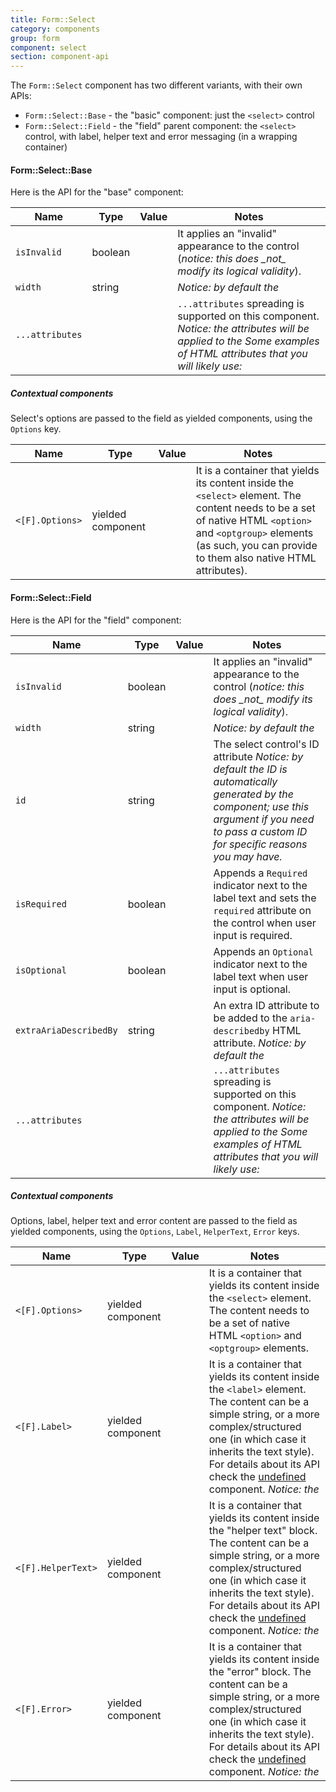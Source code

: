 ```yaml
---
title: Form::Select
category: components
group: form
component: select
section: component-api
---
```


The `Form::Select` component has two different variants, with their own APIs:

*   `Form::Select::Base` - the "basic" component: just the `<select>` control
*   `Form::Select::Field` - the "field" parent component: the `<select>` control, with label, helper text and error messaging (in a wrapping container)

#### Form::Select::Base

Here is the API for the "base" component:

| Name | Type | Value | Notes |
| --- | --- | --- | --- |
| `isInvalid` | boolean |  | It applies an "invalid" appearance to the control (_notice: this does \_not\_ modify its logical validity_). |
| `width` | string |  | _Notice: by default the_ |
| `...attributes` |  |  | `...attributes` spreading is supported on this component. _Notice: the attributes will be applied to the_ _Some examples of HTML attributes that you will likely use:_ |

##### Contextual components

Select's options are passed to the field as yielded components, using the `Options` key.

| Name | Type | Value | Notes |
| --- | --- | --- | --- |
| `<[F].Options>` | yielded component |  | It is a container that yields its content inside the `<select>` element. The content needs to be a set of native HTML `<option>` and `<optgroup>` elements (as such, you can provide to them also native HTML attributes). |

#### Form::Select::Field

Here is the API for the "field" component:

| Name | Type | Value | Notes |
| --- | --- | --- | --- |
| `isInvalid` | boolean |  | It applies an "invalid" appearance to the control (_notice: this does \_not\_ modify its logical validity_). |
| `width` | string |  | _Notice: by default the_ |
| `id` | string |  | The select control's ID attribute _Notice: by default the ID is automatically generated by the component; use this argument if you need to pass a custom ID for specific reasons you may have._ |
| `isRequired` | boolean |  | Appends a `Required` indicator next to the label text and sets the `required` attribute on the control when user input is required. |
| `isOptional` | boolean |  | Appends an `Optional` indicator next to the label text when user input is optional. |
| `extraAriaDescribedBy` | string |  | An extra ID attribute to be added to the `aria-describedby` HTML attribute. _Notice: by default the_ |
| `...attributes` |  |  | `...attributes` spreading is supported on this component. _Notice: the attributes will be applied to the_ _Some examples of HTML attributes that you will likely use:_ |

##### Contextual components

Options, label, helper text and error content are passed to the field as yielded components, using the `Options`, `Label`, `HelperText`, `Error` keys.

| Name | Type | Value | Notes |
| --- | --- | --- | --- |
| `<[F].Options>` | yielded component |  | It is a container that yields its content inside the `<select>` element. The content needs to be a set of native HTML `<option>` and `<optgroup>` elements. |
| `<[F].Label>` | yielded component |  | It is a container that yields its content inside the `<label>` element. The content can be a simple string, or a more complex/structured one (in which case it inherits the text style). For details about its API check the [undefined](/components/form/base-elements/01_overview/) component. _Notice: the_ |
| `<[F].HelperText>` | yielded component |  | It is a container that yields its content inside the "helper text" block. The content can be a simple string, or a more complex/structured one (in which case it inherits the text style). For details about its API check the [undefined](/components/form/base-elements/01_overview/) component. _Notice: the_ |
| `<[F].Error>` | yielded component |  | It is a container that yields its content inside the "error" block. The content can be a simple string, or a more complex/structured one (in which case it inherits the text style). For details about its API check the [undefined](/components/form/base-elements/01_overview/) component. _Notice: the_ |